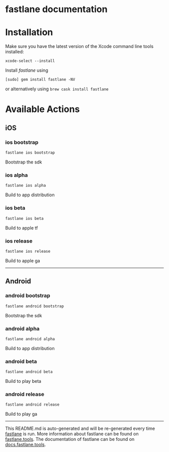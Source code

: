 fastlane documentation
================
# Installation

Make sure you have the latest version of the Xcode command line tools installed:

```
xcode-select --install
```

Install _fastlane_ using
```
[sudo] gem install fastlane -NV
```
or alternatively using `brew cask install fastlane`

# Available Actions
## iOS
### ios bootstrap
```
fastlane ios bootstrap
```
Bootstrap the sdk
### ios alpha
```
fastlane ios alpha
```
Build to app distribution
### ios beta
```
fastlane ios beta
```
Build to apple tf
### ios release
```
fastlane ios release
```
Build to apple ga

----

## Android
### android bootstrap
```
fastlane android bootstrap
```
Bootstrap the sdk
### android alpha
```
fastlane android alpha
```
Build to app distribution
### android beta
```
fastlane android beta
```
Build to play beta
### android release
```
fastlane android release
```
Build to play ga

----

This README.md is auto-generated and will be re-generated every time [fastlane](https://fastlane.tools) is run.
More information about fastlane can be found on [fastlane.tools](https://fastlane.tools).
The documentation of fastlane can be found on [docs.fastlane.tools](https://docs.fastlane.tools).
